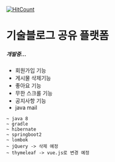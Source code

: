 [![HitCount](http://hits.dwyl.com/fmoths/spring-webservice.svg)](http://hits.dwyl.com/fmoths/webservice)

# 기술블로그 공유 플랫폼

##### 개발중...

- 회원가입 기능
- 게시물 삭제기능
- 좋아요 기능
- 무한 스크롤 기능
- 공지사항 기능
- java mail


```
~ java 8
~ gradle
~ hibernate
~ springboot2
~ lombok
~ jQuery -> 삭제 예정
~ thymeleaf -> vue.js로 변경 예정
```
